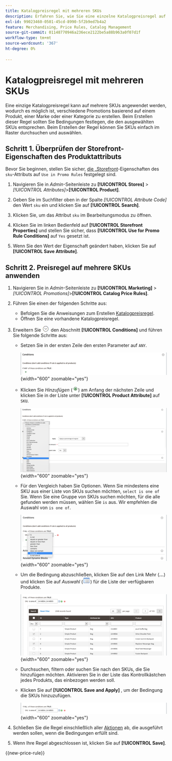 ```yaml
---
title: Katalogpreisregel mit mehreren SKUs
description: Erfahren Sie, wie Sie eine einzelne Katalogpreisregel auf mehrere SKUs anwenden.
exl-id: 99023460-0501-45cd-8990-5f2b9ed7b4a2
feature: Merchandising, Price Rules, Catalog Management
source-git-commit: 01148770946a236ece2122be5a88b963a0f07d1f
workflow-type: tm+mt
source-wordcount: '367'
ht-degree: 0%

---
```


# Katalogpreisregel mit mehreren SKUs

Eine einzige Katalogpreisregel kann auf mehrere SKUs angewendet werden, wodurch es möglich ist, verschiedene Promotions basierend auf einem Produkt, einer Marke oder einer Kategorie zu erstellen. Beim Erstellen dieser Regel sollten Sie Bedingungen festlegen, die den ausgewählten SKUs entsprechen. Beim Erstellen der Regel können Sie SKUs einfach im Raster durchsuchen und auswählen.

## Schritt 1. Überprüfen der Storefront-Eigenschaften des Produktattributs

Bevor Sie beginnen, stellen Sie sicher, [ die „Storefront](../catalog/attribute-product-create.md#step-4-describe-the-storefront-properties)-Eigenschaften des `sku`-Attributs auf `Use in Promo Rules` festgelegt sind.

1. Navigieren Sie in _Admin_-Seitenleiste zu **[!UICONTROL Stores]** > _[!UICONTROL Attributes]_>**[!UICONTROL Product]**.

1. Geben Sie im Suchfilter oben in der Spalte _[!UICONTROL Attribute Code]_&#x200B;den Wert `sku` ein und klicken Sie auf **[!UICONTROL Search]**.

1. Klicken Sie, um das Attribut `sku` im Bearbeitungsmodus zu öffnen.

1. Klicken Sie im linken Bedienfeld auf **[!UICONTROL Storefront Properties]** und stellen Sie sicher, dass **[!UICONTROL Use for Promo Rule Conditions]** auf `Yes` gesetzt ist.

1. Wenn Sie den Wert der Eigenschaft geändert haben, klicken Sie auf **[!UICONTROL Save Attribute]**.

## Schritt 2. Preisregel auf mehrere SKUs anwenden

1. Navigieren Sie in _Admin_-Seitenleiste zu **[!UICONTROL Marketing]** > _[!UICONTROL Promotions]_>**[!UICONTROL Catalog Price Rules]**.

1. Führen Sie einen der folgenden Schritte aus:

   - Befolgen Sie die Anweisungen zum Erstellen [Katalogpreisregel](price-rules-catalog.md).
   - Öffnen Sie eine vorhandene Katalogpreisregel.

1. Erweitern Sie ![Erweiterungsauswahl](../assets/icon-display-expand.png) den Abschnitt **[!UICONTROL Conditions]** und führen Sie folgende Schritte aus:

   - Setzen Sie in der ersten Zeile den ersten Parameter auf `ANY`.

     ![Bedingung der Katalogpreisregel - ANY](./assets/multiple-skus-condition1.png){width="600" zoomable="yes"}

   - Klicken Sie _Hinzufügen_ (![Symbol hinzufügen](../assets/icon-add-green-circle.png)) am Anfang der nächsten Zeile und klicken Sie in der Liste unter **[!UICONTROL Product Attribute]** auf `SKU`.

     ![Bedingung der Katalogpreisregel - SKU ist eine der folgenden](./assets/multiple-skus-condition1a.png){width="600" zoomable="yes"}

   - Für den Vergleich haben Sie Optionen. Wenn Sie mindestens eine SKU aus einer Liste von SKUs suchen möchten, `select is one of` Sie. Wenn Sie eine Gruppe von SKUs suchen möchten, für die alle gefunden werden müssen, wählen Sie `is` aus. Wir empfehlen die Auswahl von `is one of`.

     ![Bedingung der Katalogpreisregel - SKU ist eine der folgenden](./assets/multiple-skus-condition1b.png){width="600" zoomable="yes"}

   - Um die Bedingung abzuschließen, klicken Sie auf den Link Mehr (**…**) und klicken Sie auf _Auswahl_ (![Listensymbol](../assets/icon-list-chooser.png)) für die Liste der verfügbaren Produkte.

     ![Bedingung der Katalogpreisregel - mehrere SKUs](./assets/multiple-skus-condition2b.png){width="600" zoomable="yes"}

   - Durchsuchen, filtern oder suchen Sie nach den SKUs, die Sie hinzufügen möchten. Aktivieren Sie in der Liste das Kontrollkästchen jedes Produkts, das einbezogen werden soll.

   - Klicken Sie auf **[!UICONTROL Save and Apply]** , um der Bedingung die SKUs hinzuzufügen.

     ![Bedingung der Katalogpreisregel - mehrere SKUs](./assets/multiple-skus-condition2.png){width="600" zoomable="yes"}

1. Schließen Sie die Regel einschließlich aller [Aktionen](price-rules-catalog.md) ab, die ausgeführt werden sollen, wenn die Bedingungen erfüllt sind.

1. Wenn Ihre Regel abgeschlossen ist, klicken Sie auf **[!UICONTROL Save]**.

{{new-price-rule}}
